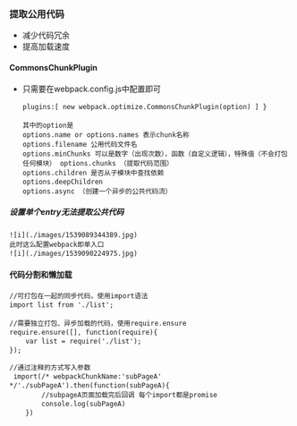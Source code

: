 ### 提取公用代码

* 减少代码冗余
* 提高加载速度

#### CommonsChunkPlugin
* 只需要在webpack.config.js中配置即可

    ```
    plugins:[ new webpack.optimize.CommonsChunkPlugin(option) ] } 

    其中的option是 
    options.name or options.names 表示chunk名称   
    options.filename 公用代码文件名    
    options.minChunks 可以是数字（出现次数），函数（自定义逻辑），特殊值（不会打包任何模块） options.chunks （提取代码范围）
    options.children 是否从子模块中查找依赖
    options.deepChildren 
    options.async （创建一个异步的公共代码流）
    ```
##### 设置单个entry无法提取公共代码

    ![i](./images/1539089344389.jpg)
    此时这么配置webpack即单入口
    ![i](./images/1539090224975.jpg)


#### 代码分割和懒加载


```
//可打包在一起的同步代码，使用import语法
import list from './list';

//需要独立打包、异步加载的代码，使用require.ensure
require.ensure([], function(require){
    var list = require('./list');
});
```

```
//通过注释的方式写入参数
 import(/* webpackChunkName:'subPageA' */'./subPageA').then(function(subPageA){
        //subpageA页面加载完后回调 每个import都是promise
        console.log(subPageA)
    })
```
